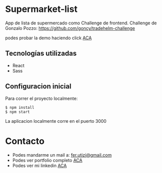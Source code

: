 # Supermarket-list

App de lista de supermercado como Challenge de frontend.
Challenge de Gonzalo Pozzo:
https://github.com/goncy/tradehelm-challenge

podes probar la demo haciendo click [ACA](https://ferutizi.github.io/supermarket-list/)

## Tecnologías utilizadas

- React
- Sass

## Configuracion inicial

Para correr el proyecto localmente:
```
$ npm install
$ npm start
```
La aplicacion localmente corre en el puerto 3000

# Contacto

- Podes mandarme un mail a: fer.utizi@gmail.com
- Podes ver portfolio completo [ACA](https://ferutizi.github.io/Portfolio/)
- Podes ver mi linkedin [ACA](https://www.linkedin.com/in/fernando-utizi-2a72a3233/)